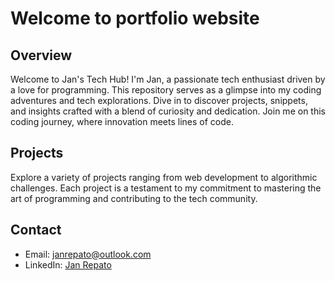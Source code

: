 # Welcome to portfolio website

## Overview
Welcome to Jan's Tech Hub! I'm Jan, a passionate tech enthusiast driven by a love for programming. This repository serves as a glimpse into my coding adventures and tech explorations. Dive in to discover projects, snippets, and insights crafted with a blend of curiosity and dedication. Join me on this coding journey, where innovation meets lines of code.

## Projects
Explore a variety of projects ranging from web development to algorithmic challenges. Each project is a testament to my commitment to mastering the art of programming and contributing to the tech community.

## Contact
- Email: [janrepato@outlook.com](mailto:janrepato@outlook.com)
- LinkedIn: [Jan Repato](https://www.linkedin.com/in/jan-repato-a43a96170/)